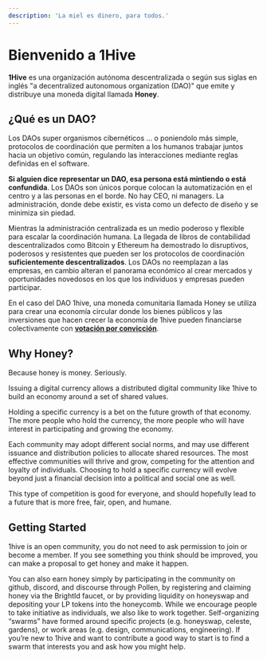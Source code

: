 ```yaml
---
description: 'La miel es dinero, para todos.'
---
```


# Bienvenido a 1Hive

**1Hive** es una organización autónoma descentralizada o según sus siglas en inglés "a decentralized autonomous organization \(DAO\)"  que emite y distribuye una moneda digital llamada **Honey**.

## ¿Qué es un DAO? <a id="what-is-a-dao"></a>

Los DAOs super organismos cibernéticos … o poniendolo más simple, protocolos de coordinación que permiten a los humanos trabajar juntos hacia un objetivo común, regulando las interacciones mediante reglas definidas en el software.

**Si alguien dice representar un DAO, esa persona está mintiendo o está confundida**. Los DAOs son únicos porque colocan la automatización en el centro y a las personas en el borde. No hay CEO, ni managers. La administración, donde debe existir, es vista como un defecto de diseño y se minimiza sin piedad.

Mientras la administración centralizada es un medio poderoso y flexible para escalar la coordinación humana. La llegada de libros de contabilidad descentralizados como Bitcoin y Ethereum ha demostrado lo disruptivos, poderosos y resistentes que pueden ser los protocolos de coordinación **suficientemente descentralizados**. Los DAOs no reemplazan a las empresas, en cambio alteran el panorama económico al crear mercados y oportunidades novedosos en los que los individuos y empresas pueden participar.

En el caso del DAO 1hive, una moneda comunitaria llamada Honey se utiliza para crear una economía circular donde los bienes públicos y las inversiones que hacen crecer la economía de 1hive pueden financiarse colectivamente con [**votación por convicción**](projects/honey-pot/).

## Why Honey?

Because honey is money. Seriously.

Issuing a digital currency allows a distributed digital community like 1hive to build an economy around a set of shared values.

Holding a specific currency is a bet on the future growth of that economy. The more people who hold the currency, the more people who will have interest in participating and growing the economy.

Each community may adopt different social norms, and may use different issuance and distribution policies to allocate shared resources. The most effective communities will thrive and grow, competing for the attention and loyalty of individuals. Choosing to hold a specific currency will evolve beyond just a financial decision into a political and social one as well.

This type of competition is good for everyone, and should hopefully lead to a future that is more free, fair, open, and humane.

## Getting Started <a id="getting-started"></a>

1hive is an open community, you do not need to ask permission to join or become a member. If you see something you think should be improved, you can make a proposal to get honey and make it happen.

You can also earn honey simply by participating in the community on github, discord, and discourse through Pollen, by registering and claiming honey via the BrightId faucet, or by providing liquidity on honeyswap and depositing your LP tokens into the honeycomb. While we encourage people to take initiative as individuals, we also like to work together. Self-organizing “swarms” have formed around specific projects \(e.g. honeyswap, celeste, gardens\), or work areas \(e.g. design, communications, engineering\). If you’re new to 1hive and want to contribute a good way to start is to find a swarm that interests you and ask how you might help.


